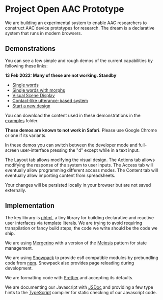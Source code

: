 # Project Open AAC Prototype

We are building an experimental system to enable AAC researchers to construct
AAC device prototypes for research. The dream is a declarative system that runs
in modern browsers.

## Demonstrations

You can see a few simple and rough demos of the current capabilities by
following these links:

**13 Feb 2022: Many of these are not working. Standby**

- <a href="https://github.com/UNC-Project-Open-AAC/OS-DPI/blob/c05a0548025a84b087a4a8cee372c3e2547d893b/examples/36_v2.osdpi">Single
  words</a>
- <a href="https://unc-project-open-aac.github.io/OS-DPI/?fetch=examples/60.osdpi">Single
  words with morphs</a>
- <a href="https://unc-project-open-aac.github.io/OS-DPI/?fetch=examples/vsd.osdpi">Visual
  Scene Display</a>
- <a href="https://unc-project-open-aac.github.io/OS-DPI/?fetch=examples/contact.osdpi">Contact-like
  utterance-based system</a>
- <a href="https://unc-project-open-aac.github.io/OS-DPI/#new">Start a new
  design</a>

You can download the content used in these demonstrations in the
<a href="https://unc-project-open-aac.github.io/OS-DPI/examples/">examples</a>
folder.

**These demos are known to not work in Safari.** Please use Google Chrome or one
if its variants.

In these demos you can switch between the developer mode and full-screen
user-interface pressing the "d" except while in a text input.

The Layout tab allows modifying the visual design. The Actions tab allows
modifying the response of the system to user inputs. The Access tab will
eventually allow programming different access modes. The Content tab will
eventually allow importing content from spreadsheets.

Your changes will be persisted locally in your browser but are not saved
externally.

## Implementation

The key library is
<a href="https://github.com/WebReflection/uhtml">&mu;html</a>, a tiny library
for building declarative and reactive user interfaces via template literals. We
are trying to avoid requiring transpilation or fancy build steps; the code we
write should be the code we ship.

We are using <a href="https://github.com/fuzetsu/mergerino">Mergerino</a> with a
version of the <a href="http://meiosis.js.org/">Meiosis</a> pattern for state
management.

We are using <a href="https://www.snowpack.dev/">Snowpack</a> to provide es6
compatible modules by prebundling code from
<a href="https://www.npmjs.com/">npm</a>. Snowpack also provides page reloading
during development.

We are formatting code with <a href="https://prettier.io/">Prettier</a> and
accepting its defaults.

We are documenting our Javascript with <a href="https://jsdoc.app/">JSDoc</a>
and providing a few type hints to the
<a href="https://www.typescriptlang.org/">TypeScript</a> compiler for static
checking of our Javascript code.
